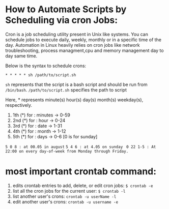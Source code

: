 # How to Automate Scripts by Scheduling via cron Jobs:

Cron is a job scheduling utility present in Unix like systems. You can schedule jobs to execute daily, weekly, monthly or in a specific time of the day. Automation in Linux heavily relies on cron jobs like network troubleshooting, process managment,cpu and memory management day to day same time.

Below is the syntax to schedule crons:

``` * * * * * sh /path/to/script.sh ```

`sh` represents that the script is a bash script and should be run from `/bin/bash`.
`/path/to/script.sh` specifies the path to script

Here, * represents minute(s) hour(s) day(s) month(s) weekday(s), respectively.

1. 1th (*) for : minutes -> 0-59
2. 2nd (*) for : hour    -> 0-24
3. 3rd (*) for : date    -> 1-31
4. 4th (*) for : month   -> 1-12
5. 5th (*) for : days    -> 0-6   [0 is for sunday]

`5 0 8 : at 00.05 in august`
`5 4 6 : at 4.05 on sunday `
`0 22 1-5 : At 22:00 on every day-of-week from Monday through Friday.`
# most important crontab command:

1. edits crontab entries to add, delete, or edit cron jobs:
`$ crontab -e`
2. list all the cron jobs for the current user:
`$ crontab -l`
3. list another user's crons:
`crontab -u userName -l`
4. edit another user's crons:
`crontab -u username -e`





